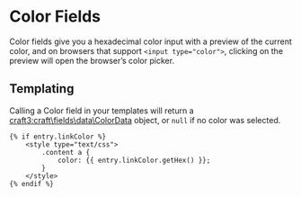 # Color Fields

Color fields give you a hexadecimal color input with a preview of the current color, and on browsers that support `<input type="color">`, clicking on the preview will open the browser’s color picker.

## Templating

Calling a Color field in your templates will return a <craft3:craft\fields\data\ColorData> object, or `null` if no color was selected.

```twig
{% if entry.linkColor %}
    <style type="text/css">
        .content a {
            color: {{ entry.linkColor.getHex() }};
        }
    </style>
{% endif %}
```
